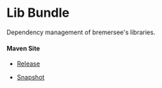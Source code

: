 # Lib Bundle

Dependency management of bremersee's libraries.

#### Maven Site

- [Release](https://bremersee.github.io/lib-bundle/index.html)

- [Snapshot](https://nexus.bremersee.org/repository/maven-sites/lib-bundle/0.0.1-SNAPSHOT-SNAPSHOT/index.html)
